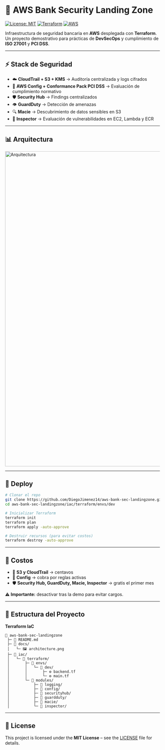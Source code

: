 # 🏦 AWS Bank Security Landing Zone  

[![License: MIT](https://img.shields.io/badge/License-MIT-yellow.svg)](LICENSE)
[![Terraform](https://img.shields.io/badge/IaC-Terraform-blue.svg)](https://www.terraform.io/)
[![AWS](https://img.shields.io/badge/Cloud-AWS-orange.svg)](https://aws.amazon.com/)

Infraestructura de seguridad bancaria en **AWS** desplegada con **Terraform**.  
Un proyecto demostrativo para prácticas de **DevSecOps** y cumplimiento de **ISO 27001** y **PCI DSS**.  


---



## ⚡ Stack de Seguridad  


- ☁️ **CloudTrail + S3 + KMS** → Auditoría centralizada y logs cifrados  
- 📏 **AWS Config + Conformance Pack PCI DSS** → Evaluación de cumplimiento normativo  
- 🛡 **Security Hub** → Findings centralizados  
- 👁 **GuardDuty** → Detección de amenazas  
- 🔍 **Macie** → Descubrimiento de datos sensibles en S3  
- 🧪 **Inspector** → Evaluación de vulnerabilidades en EC2, Lambda y ECR  



---



## 📊 Arquitectura  

<img width="1536" height="1024" alt="Arquitectura" src="https://github.com/user-attachments/assets/2c5141f1-0281-4f38-b12e-6671e63d2c85" />





---


## 🚀 Deploy  

```bash
# Clonar el repo
git clone https://github.com/DiegoJimenez14/aws-bank-sec-landingzone.git
cd aws-bank-sec-landingzone/iac/terraform/envs/dev

# Inicializar Terraform
terraform init
terraform plan
terraform apply -auto-approve

# Destruir recursos (para evitar costos)
terraform destroy -auto-approve

```


---

## 💸 Costos  

- 💾 **S3 y CloudTrail** → centavos  
- 📏 **Config** → cobra por reglas activas  
- 🛡 **Security Hub, GuardDuty, Macie, Inspector** → gratis el primer mes  

⚠️ **Importante:** desactivar tras la demo para evitar cargos.  

---
## 📂 Estructura del Proyecto  

**Terraform IaC**  

```
📁 aws-bank-sec-landingzone  
 ├─ 📄 README.md  
 ├─ 📂 docs/  
 │   └─ 🖼️ architecture.png  
 ├─ 📂 iac/  
 │   └─ 📂 terraform/  
 │       ├─ 📂 envs/  
 │       │   └─ 📂 dev/  
 │       │       ├─ ⚙️ backend.tf  
 │       │       └─ ⚙️ main.tf  
 │       └─ 📂 modules/  
 │           ├─ 📝 logging/  
 │           ├─ 📝 config/  
 │           ├─ 📝 securityhub/  
 │           ├─ 📝 guardduty/  
 │           ├─ 📝 macie/  
 │           └─ 📝 inspector/  
```

---

 
## 📄 License  

This project is licensed under the **MIT License** – see the [LICENSE](LICENSE) file for details.  




